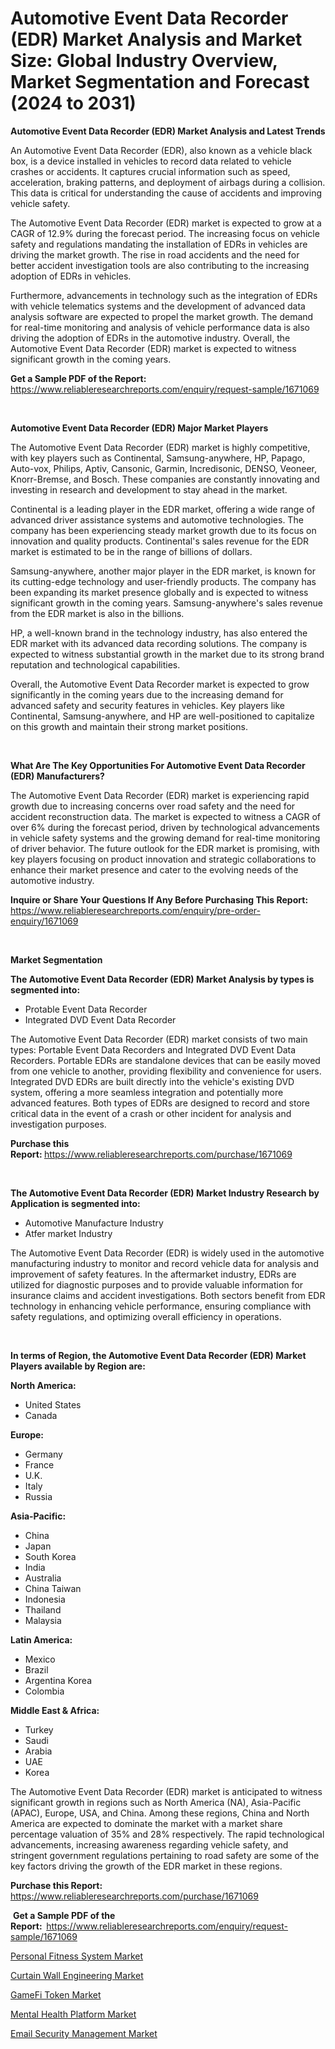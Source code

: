 <p><h1>Automotive Event Data Recorder (EDR) Market Analysis and Market Size: Global Industry Overview, Market Segmentation and Forecast (2024 to 2031)</h1></p><p><strong>Automotive Event Data Recorder (EDR) Market Analysis and Latest Trends</strong></p>
<p><p>An Automotive Event Data Recorder (EDR), also known as a vehicle black box, is a device installed in vehicles to record data related to vehicle crashes or accidents. It captures crucial information such as speed, acceleration, braking patterns, and deployment of airbags during a collision. This data is critical for understanding the cause of accidents and improving vehicle safety.</p><p>The Automotive Event Data Recorder (EDR) market is expected to grow at a CAGR of 12.9% during the forecast period. The increasing focus on vehicle safety and regulations mandating the installation of EDRs in vehicles are driving the market growth. The rise in road accidents and the need for better accident investigation tools are also contributing to the increasing adoption of EDRs in vehicles.</p><p>Furthermore, advancements in technology such as the integration of EDRs with vehicle telematics systems and the development of advanced data analysis software are expected to propel the market growth. The demand for real-time monitoring and analysis of vehicle performance data is also driving the adoption of EDRs in the automotive industry. Overall, the Automotive Event Data Recorder (EDR) market is expected to witness significant growth in the coming years.</p></p>
<p><strong>Get a Sample PDF of the Report:&nbsp;</strong> <a href="https://www.reliableresearchreports.com/enquiry/request-sample/1671069">https://www.reliableresearchreports.com/enquiry/request-sample/1671069</a></p>
<p>&nbsp;</p>
<p><strong>Automotive Event Data Recorder (EDR) Major Market Players</strong></p>
<p><p>The Automotive Event Data Recorder (EDR) market is highly competitive, with key players such as Continental, Samsung-anywhere, HP, Papago, Auto-vox, Philips, Aptiv, Cansonic, Garmin, Incredisonic, DENSO, Veoneer, Knorr-Bremse, and Bosch. These companies are constantly innovating and investing in research and development to stay ahead in the market.</p><p>Continental is a leading player in the EDR market, offering a wide range of advanced driver assistance systems and automotive technologies. The company has been experiencing steady market growth due to its focus on innovation and quality products. Continental's sales revenue for the EDR market is estimated to be in the range of billions of dollars.</p><p>Samsung-anywhere, another major player in the EDR market, is known for its cutting-edge technology and user-friendly products. The company has been expanding its market presence globally and is expected to witness significant growth in the coming years. Samsung-anywhere's sales revenue from the EDR market is also in the billions.</p><p>HP, a well-known brand in the technology industry, has also entered the EDR market with its advanced data recording solutions. The company is expected to witness substantial growth in the market due to its strong brand reputation and technological capabilities.</p><p>Overall, the Automotive Event Data Recorder market is expected to grow significantly in the coming years due to the increasing demand for advanced safety and security features in vehicles. Key players like Continental, Samsung-anywhere, and HP are well-positioned to capitalize on this growth and maintain their strong market positions.</p></p>
<p>&nbsp;</p>
<p><strong>What Are The Key Opportunities For Automotive Event Data Recorder (EDR) Manufacturers?</strong></p>
<p><p>The Automotive Event Data Recorder (EDR) market is experiencing rapid growth due to increasing concerns over road safety and the need for accident reconstruction data. The market is expected to witness a CAGR of over 6% during the forecast period, driven by technological advancements in vehicle safety systems and the growing demand for real-time monitoring of driver behavior. The future outlook for the EDR market is promising, with key players focusing on product innovation and strategic collaborations to enhance their market presence and cater to the evolving needs of the automotive industry.</p></p>
<p><strong>Inquire or Share Your Questions If Any Before Purchasing This Report:</strong> <a href="https://www.reliableresearchreports.com/enquiry/pre-order-enquiry/1671069">https://www.reliableresearchreports.com/enquiry/pre-order-enquiry/1671069</a></p>
<p>&nbsp;</p>
<p><strong>Market Segmentation</strong></p>
<p><strong>The Automotive Event Data Recorder (EDR) Market Analysis by types is segmented into:</strong></p>
<p><ul><li>Protable Event Data Recorder</li><li>Integrated DVD Event Data Recorder</li></ul></p>
<p><p>The Automotive Event Data Recorder (EDR) market consists of two main types: Portable Event Data Recorders and Integrated DVD Event Data Recorders. Portable EDRs are standalone devices that can be easily moved from one vehicle to another, providing flexibility and convenience for users. Integrated DVD EDRs are built directly into the vehicle's existing DVD system, offering a more seamless integration and potentially more advanced features. Both types of EDRs are designed to record and store critical data in the event of a crash or other incident for analysis and investigation purposes.</p></p>
<p><strong>Purchase this Report:&nbsp;</strong><a href="https://www.reliableresearchreports.com/purchase/1671069">https://www.reliableresearchreports.com/purchase/1671069</a></p>
<p>&nbsp;</p>
<p><strong>The Automotive Event Data Recorder (EDR) Market Industry Research by Application is segmented into:</strong></p>
<p><ul><li>Automotive Manufacture Industry</li><li>Atfer market Industry</li></ul></p>
<p><p>The Automotive Event Data Recorder (EDR) is widely used in the automotive manufacturing industry to monitor and record vehicle data for analysis and improvement of safety features. In the aftermarket industry, EDRs are utilized for diagnostic purposes and to provide valuable information for insurance claims and accident investigations. Both sectors benefit from EDR technology in enhancing vehicle performance, ensuring compliance with safety regulations, and optimizing overall efficiency in operations.</p></p>
<p>&nbsp;</p>
<p><strong>In terms of Region, the Automotive Event Data Recorder (EDR) Market Players available by Region are:</strong></p>
<p>
    <p> <strong> North America: </strong>
        <ul>
            <li>United States</li>
            <li>Canada</li>
        </ul>
        </p> 
    <p> <strong> Europe: </strong>
        <ul>
            <li>Germany</li>
            <li>France</li>
            <li>U.K.</li>
            <li>Italy</li>
            <li>Russia</li>
        </ul>
        </p> 
    <p> <strong> Asia-Pacific: </strong>
        <ul>
            <li>China</li>
            <li>Japan</li>
            <li>South Korea</li>
            <li>India</li>
            <li>Australia</li>
            <li>China Taiwan</li>
            <li>Indonesia</li>
            <li>Thailand</li>
            <li>Malaysia</li>
        </ul>
        </p> 
    <p> <strong> Latin America: </strong>
        <ul>
            <li>Mexico</li>
            <li>Brazil</li>
            <li>Argentina Korea</li>
            <li>Colombia</li>
        </ul>
        </p> 
    <p> <strong> Middle East & Africa: </strong>
        <ul>
            <li>Turkey</li>
            <li>Saudi</li>
            <li>Arabia</li>
            <li>UAE</li>
            <li>Korea</li>
        </ul>
    </p>
    </p>
<p><p>The Automotive Event Data Recorder (EDR) market is anticipated to witness significant growth in regions such as North America (NA), Asia-Pacific (APAC), Europe, USA, and China. Among these regions, China and North America are expected to dominate the market with a market share percentage valuation of 35% and 28% respectively. The rapid technological advancements, increasing awareness regarding vehicle safety, and stringent government regulations pertaining to road safety are some of the key factors driving the growth of the EDR market in these regions.</p></p>
<p><strong>Purchase this Report: </strong><a href="https://www.reliableresearchreports.com/purchase/1671069">https://www.reliableresearchreports.com/purchase/1671069</a></p>
<p>&nbsp;<strong>Get a Sample PDF of the Report:&nbsp;&nbsp;</strong><a href="https://www.reliableresearchreports.com/enquiry/request-sample/1671069">https://www.reliableresearchreports.com/enquiry/request-sample/1671069</a></p>
<p><strong></strong></p>
<p><p><a href="https://medium.com/@santosh.reportprime/personal-fitness-system-market-size-reveals-the-best-marketing-channels-in-global-industry-d80ea6d8be07">Personal Fitness System Market</a></p><p><a href="https://medium.com/@v8581137/curtain-wall-engineering-market-size-market-outlook-and-market-forecast-2024-to-2031-62d1b56168ef">Curtain Wall Engineering Market</a></p><p><a href="https://medium.com/@v8581137/gamefi-token-market-analysis-its-cagr-market-segmentation-and-global-industry-overview-c5865f735892">GameFi Token Market</a></p><p><a href="https://medium.com/@rubencarter5756/mental-health-platform-market-share-evolution-and-market-growth-trends-2024-2031-5e5a534ab091">Mental Health Platform Market</a></p><p><a href="https://medium.com/@santosh.reportprime/email-security-management-market-size-reveals-the-best-marketing-channels-in-global-industry-8e0c49602ca3">Email Security Management Market</a></p></p>